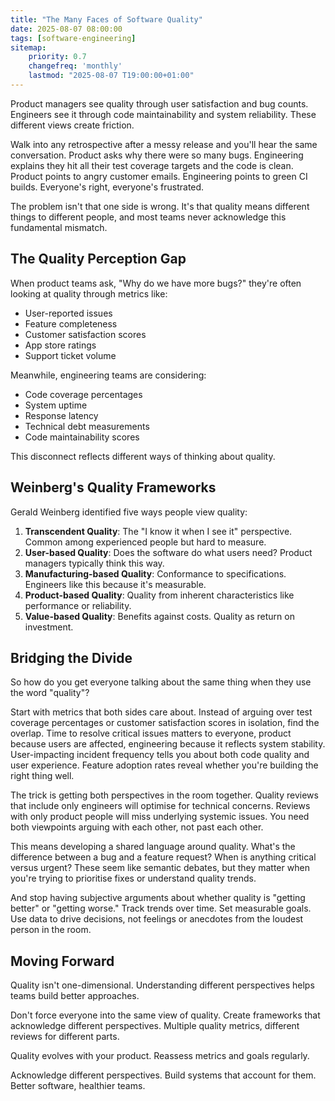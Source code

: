 ```yaml
---
title: "The Many Faces of Software Quality"
date: 2025-08-07 08:00:00
tags: [software-engineering]
sitemap:
    priority: 0.7
    changefreq: 'monthly'
    lastmod: "2025-08-07 T19:00:00+01:00"
---
```


Product managers see quality through user satisfaction and bug counts. Engineers see it through code maintainability and system reliability. These different views create friction.

Walk into any retrospective after a messy release and you'll hear the same conversation. Product asks why there were so many bugs. Engineering explains they hit all their test coverage targets and the code is clean. Product points to angry customer emails. Engineering points to green CI builds. Everyone's right, everyone's frustrated.

The problem isn't that one side is wrong. It's that quality means different things to different people, and most teams never acknowledge this fundamental mismatch.

## The Quality Perception Gap

When product teams ask, "Why do we have more bugs?" they're often looking at quality through metrics like:

- User-reported issues
- Feature completeness
- Customer satisfaction scores
- App store ratings
- Support ticket volume

Meanwhile, engineering teams are considering:

- Code coverage percentages
- System uptime
- Response latency
- Technical debt measurements
- Code maintainability scores

This disconnect reflects different ways of thinking about quality.

## Weinberg's Quality Frameworks

Gerald Weinberg identified five ways people view quality:

1. **Transcendent Quality**: The "I know it when I see it" perspective. Common among experienced people but hard to measure.
2. **User-based Quality**: Does the software do what users need? Product managers typically think this way.
3. **Manufacturing-based Quality**: Conformance to specifications. Engineers like this because it's measurable.
4. **Product-based Quality**: Quality from inherent characteristics like performance or reliability.
5. **Value-based Quality**: Benefits against costs. Quality as return on investment.

## Bridging the Divide

So how do you get everyone talking about the same thing when they use the word "quality"?

Start with metrics that both sides care about. Instead of arguing over test coverage percentages or customer satisfaction scores in isolation, find the overlap. Time to resolve critical issues matters to everyone, product because users are affected, engineering because it reflects system stability. User-impacting incident frequency tells you about both code quality and user experience. Feature adoption rates reveal whether you're building the right thing well.

The trick is getting both perspectives in the room together. Quality reviews that include only engineers will optimise for technical concerns. Reviews with only product people will miss underlying systemic issues. You need both viewpoints arguing with each other, not past each other.

This means developing a shared language around quality. What's the difference between a bug and a feature request? When is anything critical versus urgent? These seem like semantic debates, but they matter when you're trying to prioritise fixes or understand quality trends. 

And stop having subjective arguments about whether quality is "getting better" or "getting worse." Track trends over time. Set measurable goals. Use data to drive decisions, not feelings or anecdotes from the loudest person in the room.

## Moving Forward

Quality isn't one-dimensional. Understanding different perspectives helps teams build better approaches.

Don't force everyone into the same view of quality. Create frameworks that acknowledge different perspectives. Multiple quality metrics, different reviews for different parts.

Quality evolves with your product. Reassess metrics and goals regularly.

Acknowledge different perspectives. Build systems that account for them. Better software, healthier teams.


